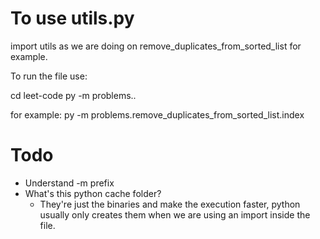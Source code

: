 # To use utils.py

import utils as we are doing on remove_duplicates_from_sorted_list for example.

To run the file use:

cd leet-code
py -m problems.<folder>.<file>

for example:
py -m problems.remove_duplicates_from_sorted_list.index

# Todo

- Understand -m prefix
- What's this python cache folder?
  - They're just the binaries and make the execution faster, python usually only creates them when we are using an import inside the file.
